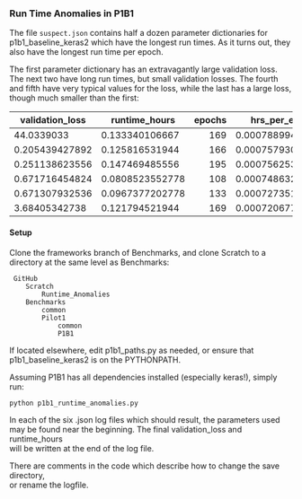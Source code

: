 ### Run Time Anomalies in P1B1

The file `suspect.json` contains half a dozen parameter dictionaries 
for p1b1_baseline_keras2 which have the longest run times.
As it turns out, they also have the longest run time per epoch.

The first parameter dictionary has an extravagantly large 
validation loss.  The next two have long run times, but small
validation losses.  The fourth and fifth have very typical values
for the loss, while the last has a large loss, though much smaller
than the first:

validation_loss | runtime_hours | epochs | hrs_per_epoch
----------------|---------------|-------:|---------------
44.0339033 | 0.133340106667 | 169 | 0.000788994714004
 0.205439427892 | 0.125816531944 | 166 | 0.000757930915328
 0.251138623556 | 0.147469485556 | 195 | 0.00075625377208
 0.671716454824 | 0.0808523552778 | 108 | 0.000748632919239
 0.671307932536 | 0.0967377202778 | 133 | 0.000727351280284
 3.68405342738 | 0.121794521944 | 169 | 0.00072067764

#### Setup

Clone the frameworks branch of Benchmarks, and clone Scratch to a directory at the same level as Benchmarks:

```
 GitHub
    Scratch
        Runtime_Anomalies
    Benchmarks
        common
        Pilot1
            common
            P1B1
```
            
If located elsewhere, edit p1b1_paths.py as needed, or ensure that  
p1b1_baseline_keras2 is on the PYTHONPATH.

Assuming P1B1 has all dependencies installed (especially keras!), simply run:

`python p1b1_runtime_anomalies.py`

In each of the six .json log files which should result, the parameters used  
may be found near the beginning.  The final validation_loss and runtime_hours  
will be written at the end of the log file.

There are comments in the code which describe how to change the save directory,  
or rename the logfile.
